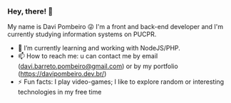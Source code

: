 ### Hey, there! 👋

My name is Davi Pombeiro 😜
I'm a front and back-end developer and I'm currently studying information systems on PUCPR.

- 🌱 I’m currently learning and working with NodeJS/PHP.
- 📫 How to reach me: u can contact me by email (davi.barreto.pombeiro@gmail.com) or by my portfolio (https://davipombeiro.dev.br/) 
- ⚡ Fun facts: I play video-games; I like to explore random or interesting technologies in my free time
